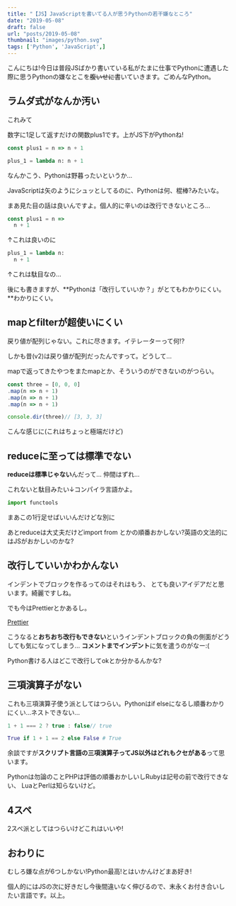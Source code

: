 ```yaml
---
title: "【JS】JavaScriptを書いてる人が思うPythonの若干嫌なところ"
date: "2019-05-08"
draft: false
url: "posts/2019-05-08"
thumbnail: "images/python.svg"
tags: ['Python', 'JavaScript',]
---
```


こんにちは!今日は普段JSばかり書いている私がたまに仕事でPythonに遭遇した際に思うPythonの嫌なとこを~~腹いせに~~書いていきます。ごめんなPython。

## ラムダ式がなんか汚い
これみて

数字に1足して返すだけの関数plus1です。上がJS下がPythonね!

```javascript
const plus1 = n => n + 1
```
```python
plus_1 = lambda n: n + 1
```

なんかこう、Pythonは野暮ったいというか...

JavaScriptは矢のようにシュッとしてるのに、Pythonは何、棍棒?みたいな。

まあ見た目の話は良いんですよ。個人的に辛いのは改行できないところ...

```javascript
const plus1 = n =>
  n + 1
```
↑これは良いのに
```python
plus_1 = lambda n:
  n + 1
```
↑これは駄目なの...

後にも書きますが、**Pythonは「改行していいか？」がとてもわかりにくい。**わかりにくい。

## mapとfilterが超使いにくい

戻り値が配列じゃない。これに尽きます。イテレーターって何!?

しかも昔(v2)は戻り値が配列だったんですって。どうして...

mapで返ってきたやつをまたmapとか、そういうのができないのがつらい。

```javascript
const three = [0, 0, 0]
.map(n => n + 1)
.map(n => n + 1)
.map(n => n + 1)

console.dir(three)// [3, 3, 3]
```
こんな感じに(これはちょっと極端だけど)

## reduceに至っては標準でない

**reduceは標準じゃない**んだって... 仲間はずれ...

これないと駄目みたい↓コンパイラ言語かよ。
```python
import functools
```

まあこの1行足せばいいんだけどな別に

あとreduceは大丈夫だけどimport from とかの順番おかしない?英語の文法的にはJSがおかしいのかな?


## 改行していいかわかんない

インデントでブロックを作るってのはそれはもう、
とても良いアイデアだと思います。綺麗ですしね。

でも今はPrettierとかあるし。

[Prettier](https://prettier.io/)

こうなると**おちおち改行もできない**というインデントブロックの負の側面がどうしても気になってしまう...
**コメントまでインデント**に気を遣うのがなー:(

Python書ける人はどこで改行してokとか分かるんかな?

## 三項演算子がない

これも三項演算子使う派としてはつらい。Pythonはif elseになるし順番わかりにくい...ネストできない...

```javascript
1 + 1 === 2 ? true : false// true
```

```python
True if 1 + 1 == 2 else False # True
```

余談ですが**スクリプト言語の三項演算子ってJS以外はどれもクセがある**って思います。

Pythonは勿論のことPHPは評価の順番おかしいしRubyは記号の前で改行できない、
LuaとPerlは知らないけど。

## 4スペ

2スペ派としてはつらいけどこれはいいや!


## おわりに

むしろ嫌な点が6つしかない!Python最高!とはいかんけどまあ好き!

個人的にはJSの次に好きだし今後間違いなく伸びるので、末永くお付き合いしたい言語です。以上。